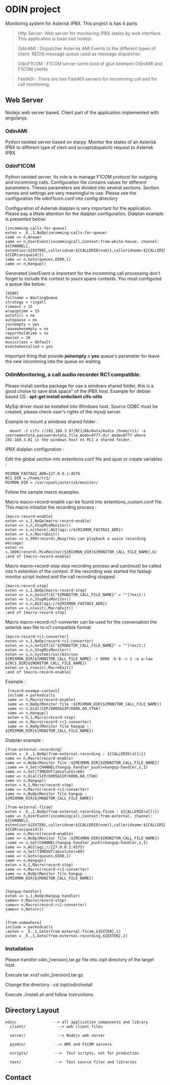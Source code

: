 # ODIN project
Monitoring system for Asterisk IPBX.
This project is has 4 parts

> Http Server: Web server for monitoring iPBX states by web interface. This application is base inot nodejs.
 
> OdinAMI : Dispatcher Asterisk AMI Events to the different types of client. REDIS message queue used as message dispatcher.

> OdinF1COM : F1COM server some kind of glue beetwen OdinAMI and F1COM clients

> FastAGI : There are two FastAGI servers for incomming call and for call monitoring.

## Web Server
Nodejs web server based. 
Client part of the application implemented with angularsjs.

### OdinAMI
Python twisted server based on starpy.
Monitor the states of an Asterisk IPBX to different type of clent and accept(dispatch) request to Asterisk IPBX. 


### OdinF1COM
Python twisted server.
Its role is to manage F1COM protocol for outgoing and incomming calls.
Configuration file contains values for different parameters.
Theses parameters are divided into several sections.
Section names and settings are very meaningful to use.
Please see the configuration file odinf1com.conf into config directory

Configuration of Asterisk dialplan is very important for the application.
Please pay a littele attention for the dialplan configuration.
Dialplan example is presented below:

    [incomming-calls-for-queue]
    exten = _X.,1,NoOp(incomming-calls-for-queue)
    same => n,Answer
    same => n,UserEvent(incommingcall,Context:from-white-house, channel: ${CHANNEL},
    extention:${EXTEN},calleridnum:${CALLERID(num)},calleridname:${CALLERID(name)},uniqueid: ${CDR(uniqueid)})
    same => n,Goto(queues,6500,1)
    same => n,Hangup()
   
Generated UserEvent is important for the incomming call processing don't forget to include the context to yours spans contexts.
You must configured a queue like below:

    [6500]
    fullname = WaitingQueue
    strategy = ringall
    timeout = 15
    wrapuptime = 15
    autofill = no
    autopause = no
    joinempty = yes
    leavewhenempty = no
    reportholdtime = no
    maxlen = 10
    musicclass = default
    eventwhencalled = yes
    
Important thing that provide <b>joinempty = yes</b> queue's parameter for leave the new incomming into the queue on waiting.

### OdinMonitoring, a call audio recorder RC1 compatible.
Please install samba package for use a windows shared folder, this is a good choise to save disk space" of the iPBX host.
Example for debian based OS : <b>apt-get install smbclient cifs-utils</b>

MySql driver must be installed into Windows host.
Source ODBC must be created, please check user's rights of the mysql server.

Example to mount a windows shared folder :

      mount -t cifs //192.168.3.97/RC1/Db/Data/Audio /home/rc1/ -o username=toto,password=tata,file_mode=0777,dir_mode=0777 where 192.168.3.81 is the windows host et RC1 a shared folder.

iPBX dialplan configuration :

Edit the global section into extentions.conf file and ajust or create variables :

    MIXMON_FASTAGI_ADR=127.0.0.1:4576
    RC1_DIR = /home/rc1/
    MIXMON_DIR = /var/spool/asterisk/monitor/

Follow the sample macro examples.

Macro macro-record-enable can be found into extentions_custom.conf file.
This macro initialize the recording process :

    [macro-record-enable]
    exten => s,1,NoOp(macro-record-enable)
    exten => s,n,StopMixMonitor()
    exten => s,n(check),AGI(agi://${MIXMON_FASTAGI_ADR})
    exten => s,n,MacroExit()
    exten => s,999(record),Noop(You can playback a voice recording message)
    exten => s,1000(record),MixMonitor(${MIXMON_DIR}${MONITOR_CALL_FILE_NAME},b)
    ;end of [macro-record-enable]

Macro macro-record-stop stop recording process and can(must) be called into h extention of the context.
If the recording was started the fastagi monitor script inoked and the call recording stopped.

    [macro-record-stop]
    exten => s,1,NoOp(macro-record-stop)
    exten => s,n,GotoIf($["${MONITOR_CALL_FILE_NAME}" = ""]?exit:)
    exten => s,n,StopMixMonitor()
    exten => s,n,AGI(agi://${MIXMON_FASTAGI_ADR})
    exten => s,n(exit),MacroExit()
    ;end of [macro-record-stop]

Macro macro-record-rc1-converter can be used for the conversation the asterisk wav file to rc1 compatible format

    [macro-record-rc1-converter]
    exten => s,1,NoOp(record-rc1-converter)
    exten => s,n,GotoIf($["${MONITOR_CALL_FILE_NAME}" = ""]?exit:)
    exten => s,n,StopMixMonitor()
    exten => s,n,System(/usr/bin/sox ${MIXMON_DIR}${MONITOR_CALL_FILE_NAME} -r 8000 -b 8 -c 1 -e a-law ${RC1_DIR}${MONITOR_CALL_FILE_NAME})
    exten => s,n(exit),MacroExit()
    ;end of [macro-record-enable]
 
Example :

     [record-exampe-context]
     include = parkedcalls
     same => n,Macro(record-enable)
     same => n,NoOp(Monitor file :${MIXMON_DIR}${MONITOR_CALL_FILE_NAME})
     same => n,Dial(SIP/6005&SIP/6006,60,tTkK)
     same => n,Hangup()
     exten = h,1,Macro(record-stop)
     same => n,Macro(record-rc1-converter)
     same => n,NoOp(Monitor file hangup : ${MIXMON_DIR}${MONITOR_CALL_FILE_NAME})

Dialplan example :

    [from-external-recording]
    exten = _X.,1,NoOp(from-external-recording : ${CALLERID(all)})
    same => n,Macro(record-enable)
    same => n,NoOp(Monitor file :${MIXMON_DIR}${MONITOR_CALL_FILE_NAME})
    ;same => n,Set(CHANNEL(hangup_handler_push)=hangup-handler,s,1)
    same => n,Set(TIMEOUT(absolute)=60)
    same => n,Dial(SIP/6005&SIP/6006,60,tTkK)
    same => n,Hangup()
    exten = h,1,Macro(record-stop)
    same => n,Macro(record-rc1-converter)
    same => n,NoOp(Monitor file hangup : ${MIXMON_DIR}${MONITOR_CALL_FILE_NAME})

    [from-external-f1com]
    exten = _X.,1,NoOp(from-external-recording-f1com : ${CALLERID(all)})
    same => n,UserEvent(incommingcall,Context:from-external, channel: ${CHANNEL}, extention:${EXTEN},calleridnum:${CALLERID(num)},calleridname:${CALLERID(name)},uniqueid: ${CDR(uniqueid)})
    same => n,Macro(record-enable)
    same => n,NoOp(Monitor file :${MIXMON_DIR}${MONITOR_CALL_FILE_NAME})
    ;same => n,Set(CHANNEL(hangup_handler_push)=hangup-handler,s,1)
    same => n,AGI(agi://127.0.0.1:4575)
    same => n,Set(TIMEOUT(absolute)=60)
    same => n,Goto(queues,6500,1)
    same => n,Hangup()
    exten = h,1,Macro(record-stop)
    same => n,Macro(record-rc1-converter)
    same => n,NoOp(Monitor file hangup : ${MIXMON_DIR}${MONITOR_CALL_FILE_NAME})


    [hangup-handler]
    exten => s,1,NoOp(Hangup handler)
    same=> n,Macro(record-stop)
    same=> n,Macro(record-rc1-converter)
    same=> n,Return()


    [from-somewhere]
    include = parkedcalls
    ;exten = _X.,1,Goto(from-external-f1com,${EXTEN},1)
    exten = _X.,1,Goto(from-external-recording,${EXTEN},1)


### Installation
Please transfer odin_[version].tar.gz file into /opt directory of the target host.

Execute tar xvzf odin_[version].tar.gz 

Change the directory  : cd /opt/odin/install

Execute ./install.sh and follow instructions.

## Directory Layout

    odin/                --> all application components and library
      client/              --> web client files

      server/              --> Nodejs web server 

      pyodin/             --> AMI and F1COM servers
 
      scripts/            -->  Test scripts, not for production      

      test/               -->  Test source files and libraries


## Contact



